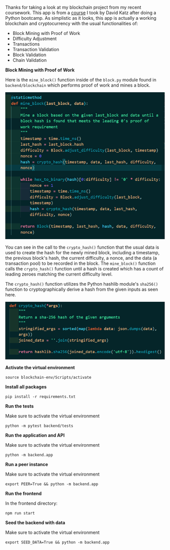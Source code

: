 Thanks for taking a look at my blockchain project from my recent coursework. This app is from a [course](https://www.udemy.com/course/python-js-react-blockchain/) I took by David Katz after doing a Python bootcamp. As simplistic as it looks, this app is actually a working blockchain and cryptocurrency with the usual functionalities of:

 - Block Mining with Proof of Work
 - Difficulty Adjustment
 - Transactions
 - Transaction Validation
 - Block Validation
 - Chain Validation

**Block Mining with Proof of Work**

Here is the ```mine_block()``` function inside of the ```block.py``` module found in ```backend/blockchain``` which performs proof of work and mines a block.

![](screenshots/mine_block().PNG)

You can see in the call to the ```crypto_hash()``` function that the usual data is used to create the hash for the newly mined block, including a timestamp, the previous block's hash, the current difficulty, a nonce, and the data (a transaction pool) to be recorded in the block. The ```mine_block()``` function calls the ```crypto_hash()``` function until a hash is created which has a count of leading zeroes matching the current difficulty level.

The ```crypto_hash()``` function utilizes the Python hashlib module's ```sha256()``` function to cryptographically derive a hash from the given inputs as seen here.

![](screenshots/crypto_hash().PNG)


**Activate the virtual environment**

```
source blockchain-env/Scripts/activate
```
**Install all packages**

```
pip install -r requirements.txt     
```
**Run the tests**

Make sure to activate the virtual environment

```
python -m pytest backend/tests    
```
**Run the application and API**

Make sure to activate the virtual environment

```
python -m backend.app    
```

**Run a peer instance**

Make sure to activate the virtual environment

```
export PEER=True && python -m backend.app    
```

**Run the frontend**

In the frontend directory:
```
npm run start    
```

**Seed the backend with data**

Make sure to activate the virtual environment


```
export SEED_DATA=True && python -m backend.app    
```
